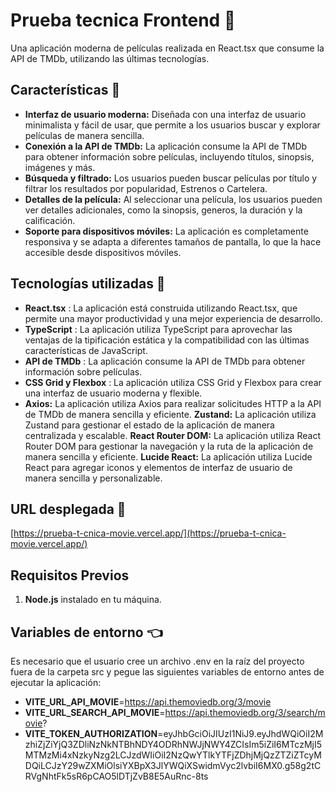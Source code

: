 # Prueba tecnica Frontend 🎨

Una aplicación moderna de películas realizada en React.tsx que consume la API de TMDb, utilizando las últimas tecnologías.

## Características 🛞

- **Interfaz de usuario moderna:** Diseñada con una interfaz de usuario minimalista y fácil de usar, que permite a los usuarios buscar y explorar películas de manera sencilla.
- **Conexión a la API de TMDb:** La aplicación consume la API de TMDb para obtener información sobre películas, incluyendo títulos, sinopsis, imágenes y más.
- **Búsqueda y filtrado:** Los usuarios pueden buscar películas por título y filtrar los resultados por popularidad, Estrenos o Cartelera.
- **Detalles de la película:** Al seleccionar una película, los usuarios pueden ver detalles adicionales, como la sinopsis, generos, la duración y la calificación.
- **Soporte para dispositivos móviles:** La aplicación es completamente responsiva y se adapta a diferentes tamaños de pantalla, lo que la hace accesible desde dispositivos móviles.

## Tecnologías utilizadas 🧩

- **React.tsx** : La aplicación está construida utilizando React.tsx, que permite una mayor productividad y una mejor experiencia de desarrollo.
- **TypeScript** : La aplicación utiliza TypeScript para aprovechar las ventajas de la tipificación estática y la compatibilidad con las últimas características de JavaScript.
- **API de TMDb** : La aplicación consume la API de TMDb para obtener información sobre películas.
- **CSS Grid y Flexbox** : La aplicación utiliza CSS Grid y Flexbox para crear una interfaz de usuario moderna y flexible.
- **Axios:** La aplicación utiliza Axios para realizar solicitudes HTTP a la API de TMDb de manera sencilla y eficiente.
**Zustand:** La aplicación utiliza Zustand para gestionar el estado de la aplicación de manera centralizada y escalable.
**React Router DOM:** La aplicación utiliza React Router DOM para gestionar la navegación y la ruta de la aplicación de manera sencilla y eficiente.
**Lucide React:** La aplicación utiliza Lucide React para agregar iconos y elementos de interfaz de usuario de manera sencilla y personalizable.

## URL desplegada 🚀

[https://prueba-t-cnica-movie.vercel.app/](https://prueba-t-cnica-movie.vercel.app/)
## Requisitos Previos

1. **Node.js** instalado en tu máquina.

## Variables de entorno 👈

Es necesario que el usuario cree un archivo .env en la raíz del proyecto fuera de la carpeta src y pegue las siguientes variables de entorno antes de ejecutar la aplicación:

- **VITE_URL_API_MOVIE**=https://api.themoviedb.org/3/movie
- **VITE_URL_SEARCH_API_MOVIE**=https://api.themoviedb.org/3/search/movie?
- **VITE_TOKEN_AUTHORIZATION**=eyJhbGciOiJIUzI1NiJ9.eyJhdWQiOiI2MzhiZjZiYjQ3ZDliNzNkNTBhNDY4ODRhNWJjNWY4ZCIsIm5iZiI6MTczMjI5MTMzMi4xNzkyNzg2LCJzdWIiOiI2NzQwYTlkYTFjZDhjMjQzZTZiZTcyMDQiLCJzY29wZXMiOlsiYXBpX3JlYWQiXSwidmVyc2lvbiI6MX0.g58g2tCRVgNhtFk5sR6pCAO5lDTjZvB8E5AuRnc-8ts
